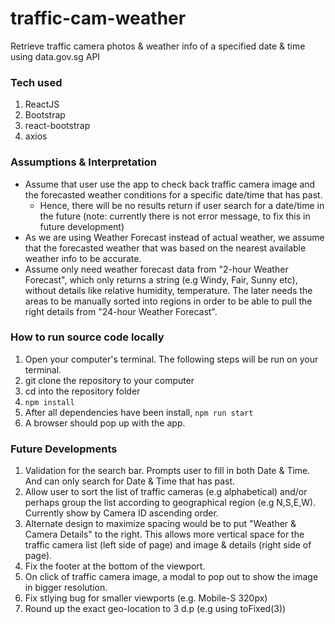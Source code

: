 # traffic-cam-weather
Retrieve traffic camera photos &amp; weather info of a specified date &amp; time using data.gov.sg API

### Tech used
1. ReactJS
2. Bootstrap
3. react-bootstrap
4. axios

### Assumptions & Interpretation
- Assume that user use the app to check back traffic camera image and the forecasted weather conditions for a specific date/time that has past.
  - Hence, there will be no results return if user search for a date/time in the future (note: currently there is not error message, to fix this in future development)
- As we are using Weather Forecast instead of actual weather, we assume that the forecasted weather that was based on the nearest available weather info to be accurate.
- Assume only need weather forecast data from "2-hour Weather Forecast", which only returns a string (e.g Windy, Fair, Sunny etc), without details like relative humidity, temperature. The later needs the areas to be manually sorted into regions in order to be able to pull the right details from "24-hour Weather Forecast".

### How to run source code locally
1. Open your computer's terminal. The following steps will be run on your terminal.
2. git clone the repository to your computer
3. cd into the repository folder
4. ```npm install```
5. After all dependencies have been install, ```npm run start```
6. A browser should pop up with the app.

### Future Developments
1. Validation for the search bar. Prompts user to fill in both Date & Time. And can only search for Date & Time that has past.
2. Allow user to sort the list of traffic cameras (e.g alphabetical) and/or perhaps group the list according to geographical region (e.g N,S,E,W). Currently show by Camera ID ascending order.
3. Alternate design to maximize spacing would be to put "Weather & Camera Details" to the right. This allows more vertical space for the traffic camera list (left side of page) and image & details (right side of page).
4. Fix the footer at the bottom of the viewport.
5. On click of traffic camera image, a modal to pop out to show the image in bigger resolution.
6. Fix stlying bug for smaller viewports (e.g. Mobile-S 320px) 
7. Round up the exact geo-location to 3 d.p (e.g using toFixed(3))

